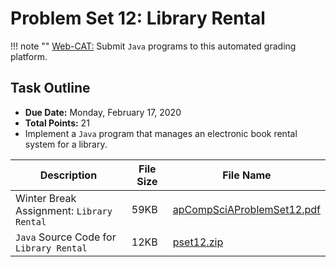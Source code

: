 # Problem Set 12: Library Rental

!!! note ""
    [Web-CAT:](http://ec2-54-65-207-33.ap-northeast-1.compute.amazonaws.com:8080/Web-CAT/WebObjects/Web-CAT.woa) Submit `Java` programs to this automated grading platform.

## Task Outline
+ **Due Date:** Monday, February 17, 2020
+ **Total Points:** 21
+ Implement a `Java` program that manages an electronic book rental system for a library.

Description | File Size | File Name
----------- | --------- | ---------
Winter Break Assignment: `Library Rental`| 59KB | [apCompSciAProblemSet12.pdf](/csa/pdf/apCompSciAProblemSet12.pdf)
`Java` Source Code for `Library Rental` | 12KB | [pset12.zip](/csa/zip/pset12.zip)

